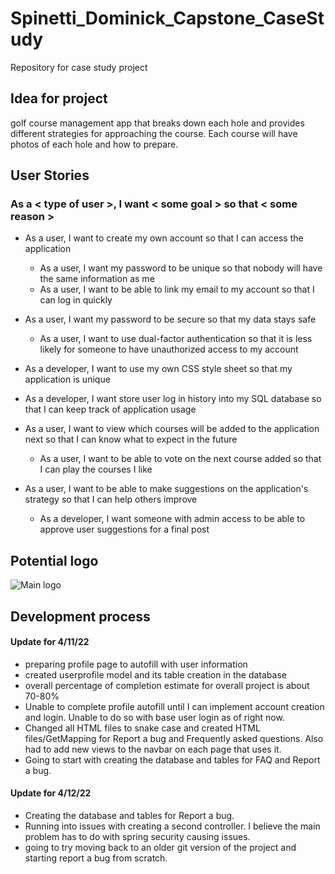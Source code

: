 # Spinetti_Dominick_Capstone_CaseStudy

Repository for case study project

## Idea for project

golf course management app that breaks down each hole and provides different strategies for approaching the course. Each course will have photos of each hole and how to prepare.

## User Stories

### As a < type of user >, I want < some goal > so that < some reason >

- As a user, I want to create my own account so that I can access the application
    - As a user, I want my password to be unique so that nobody will have the same information as me
    - As a user, I want to be able to link my email to my account so that I can log in quickly

- As a user, I want my password to be secure so that my data stays safe
    - As a user, I want to use dual-factor authentication so that it is less likely for someone to have unauthorized access to my account

- As a developer, I want to use my own CSS style sheet so that my application is unique

- As a developer, I want store user log in history into my SQL database so that I can keep track of application usage

- As a user, I want to view which courses will be added to the application next so that I can know what to expect in the future
    - As a user, I want to be able to vote on the next course added so that I can play the courses I like

- As a user, I want to be able to make suggestions on the application's strategy so that I can help others improve
    - As a developer, I want someone with admin access to be able to approve user suggestions for a final post

## Potential logo

![Main logo](https://user-images.githubusercontent.com/99349506/157073478-f3134db6-360d-4b10-97a5-04be09bdad55.PNG)


## Development process

#### Update for 4/11/22
 - preparing profile page to autofill with user information
 - created userprofile model and its table creation in the database
 - overall percentage of completion estimate for overall project is about 70-80%
 - Unable to complete profile autofill until I can implement account creation and login. Unable to do so with base user login as of right now.
 - Changed all HTML files to snake case and created HTML files/GetMapping for Report a bug and Frequently asked questions. Also had to add new views to the navbar on each page that uses it.
 - Going to start with creating the database and tables for FAQ and Report a bug.

#### Update for 4/12/22
 - Creating the database and tables for Report a bug.
 - Running into issues with creating a second controller. I believe the main problem has to do with spring security causing issues.
 - going to try moving back to an older git version of the project and starting report a bug from scratch.